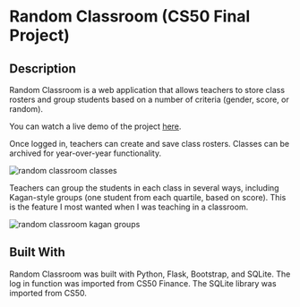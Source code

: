 # Random Classroom (CS50 Final Project)

## Description
Random Classroom is a web application that allows teachers to store class rosters and group students based on a number of criteria (gender, score, or random). 

You can watch a live demo of the project [here](https://youtu.be/wTq7EBhY_U4).

Once logged in, teachers can create and save class rosters. Classes can be archived for year-over-year functionality.

![random classroom classes](https://github.com/jdittert/cs50final/assets/110644761/291e5a48-ef27-4fa1-851d-1dd68410bea9)

Teachers can group the students in each class in several ways, including Kagan-style groups (one student from each quartile, based on score). This is the feature I most wanted when I was teaching in a classroom.

![random classroom kagan groups](https://github.com/jdittert/cs50final/assets/110644761/1286220c-e1bf-45f4-b97f-79ad56183444)

## Built With
Random Classroom was built with Python, Flask, Bootstrap, and SQLite. The log in function was imported from CS50 Finance. The SQLite library was imported from CS50. 
